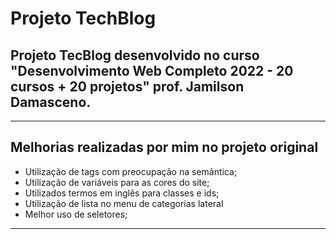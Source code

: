 # Projeto TechBlog

## Projeto TecBlog desenvolvido no curso "Desenvolvimento Web Completo 2022 - 20 cursos + 20 projetos" prof. Jamilson Damasceno.

----

## Melhorias realizadas por mim no projeto original

- Utilização de tags com preocupação na semântica;
- Utilização de variáveis para as cores do site;
- Utilizados termos em inglês para classes e ids;
- Utilização de lista no menu de categorias lateral
- Melhor uso de seletores;


----

